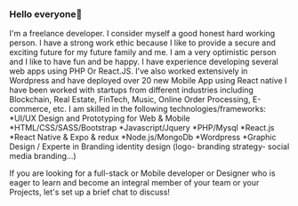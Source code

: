 ### Hello everyone👋
I'm a freelance developer. I consider myself a good honest hard working person. I have a strong work ethic because I like to provide a secure and exciting future for my future family and me. I am a very optimistic person and I like to have fun and be happy.
I have experience developing several web apps using PHP Or React.JS. I've also worked extensively in Wordpress and have deployed over 20 new Mobile App using React native
I have been worked with startups from different industries including Blockchain, Real Estate, FinTech, Music, Online Order Processing, E-commerce, etc.
I am skilled in the following technologies/frameworks:
*UI/UX Design and Prototyping for Web & Mobile
*HTML/CSS/SASS/Bootstrap
*Javascript/Jquery
*PHP/Mysql
*React.js
*React Native & Expo & redux
*Node.js/MongoDb
*Wordpress
*Graphic Design / Experte in Branding identity design (logo- branding strategy- social media branding...)

If you are looking for a full-stack or Mobile developer or Designer who is eager to learn and become an integral member of your team or your Projects, let's set up a brief chat to discuss!


